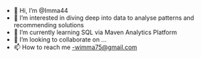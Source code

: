- 👋 Hi, I’m @Imma44
- 👀 I’m interested in diving deep into data to analyse patterns and recommending solutions
- 🌱 I’m currently learning SQL via Maven Analytics Platform
- 💞️ I’m looking to collaborate on ...
- 📫 How to reach me -wimma75@gmail.com

<!---
Imma44/Imma44 is a ✨ special ✨ repository because its `README.md` (this file) appears on your GitHub profile.
You can click the Preview link to take a look at your changes.
--->
